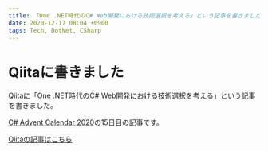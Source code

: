 ```yaml
---
title: 「One .NET時代のC# Web開発における技術選択を考える」という記事を書きました。
date: 2020-12-17 08:04 +0900
tags: Tech, DotNet, CSharp
---
```


# Qiitaに書きました

Qiitaに「One .NET時代のC# Web開発における技術選択を考える」という記事を書きました。

[C# Advent Calendar 2020](https://qiita.com/advent-calendar/2020/csharplang)の15日目の記事です。

[Qiitaの記事はこちら](https://qiita.com/huideyeren/items/49538dcf89992a9d3170)

